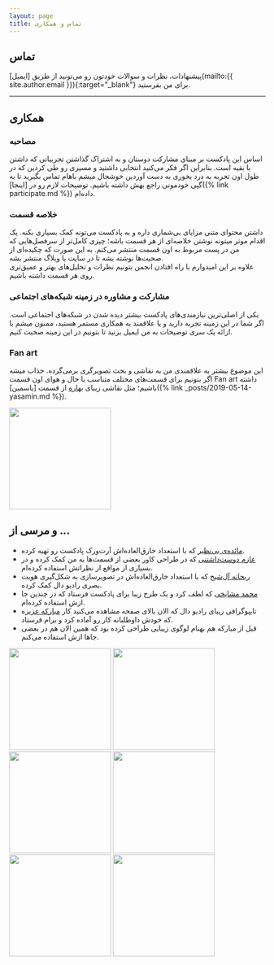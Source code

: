 ```yaml
---
layout: page
title: تماس و همکاری
---
```


## تماس

پیشنهادات، نظرات و سوالات خودتون رو می‌تونید از طریق [ایمیل](mailto:{{ site.author.email }}){:target="_blank"}  برای من بفرستید.

<hr>

## همکاری

### مصاحبه
اساس این پادکست بر مبنای مشارکت دوستان و به اشتراک گذاشتن تجربیاتی که داشتن با بقیه است. بنابراین اگر فکر می‌کنید انتخابی داشتید و مسیری رو طی کردین که در طول اون تجربه به درد بخوری به دست ‌آوردین خوشحال میشم باهام تماس بگیرید تا یه گپی خودمونی راجع بهش داشته باشیم. توضیحات لازم رو در [اینجا]({% link participate.md %}) داده‌ام.

### خلاصه قسمت
داشتن محتوای متنی مزایای بی‌شماری داره و به پادکست می‌تونه کمک بسیاری بکنه. یک اقدام موثر میتونه نوشتن خلاصه‌ای از هر قسمت باشه؛ چیزی کامل‌تر از سرفصل‌هایی که من در پست مربوط به اون قسمت منتشر می‌کنم. به این صورت که چکیده‌ای از صحبت‌ها نوشته بشه تا در سایت یا وبلاگ منتشر بشه.  
علاوه بر این امیدوارم با راه افتادن انجمن بتونیم نظرات و تحلیل‌های بهتر و عمیق‌تری روی هر قسمت داشته باشیم.

### مشارکت و مشاوره در زمینه شبکه‌های اجتماعی
یکی از اصلی‌ترین نیازمندی‌های پادکست بیشتر دیده شدن در شبکه‌های اجتماعی است. اگر شما در این زمینه تجربه دارید و یا علاقمند به همکاری مستمر هستید، ممنون میشم با ارائه یک سری توضیحات به من ایمیل بزنید تا بتونیم در این زمینه صحبت کنیم.

### Fan art
این موضوع بیشتر به علاقمندی من به نقاشی و بحث تصویرگری برمی‌گرده. جذاب میشه اگر بتونیم برای قسمت‌های مختلف متناسب با حال و هوای اون قسمت Fan art داشته باشیم؛ مثل نقاشی زیبای [بهاره](https://www.instagram.com/p/Byheo0eC525/?igshid=1ro12r1ttb2ue) از قسمت [یاسمین]({% link _posts/2019-05-14-yasamin.md %}). 

<div class="image-line">
    <img width="200px" src="{% link public/assets/volunteers/yasamin-painting.jpg %}">
</div>

<!-- ### حامی مالی
رادیو دال تا به امروز با هزینه‌های شخصی اداره میشده، روندی که تا الان جواب داده. با این حال در ادامه برای رشد پادکست و بهبود کیفیت نیاز به صرف وقت و هزینه بیشتری است. علاوه بر اینکه درآمدزایی برای اطمینان از استمرار این حرکت لازم و حیاتی است. به همین منظور چنانچه در حوزه‌ای جز حوزه مهاجرت فعالیت می‌کنید و علاقمند به پشتیبانی مالی از رادیو دال هستید با من از طریق ایمیل تماس بگیرید. -->

## و مرسی از ...

- [مائده‌ی بی‌نظیر](http://instagram.com/mayi_mosavar) که با استعداد خارق‌العاده‌اش آرت‌ورک پادکست رو تهیه کرده.
- [عازم دوست‌داشتنی](https://twitter.com/iAzem/) که در طراحی کاور بعضی از قسمت‌ها به من کمک کرده و در بسیاری از مواقع از نظراتش استفاده کرده‌ام.
- [ریحانه آل‌شیخ](https://instagram.com/reyhanehalesheykh) که با استعداد خارق‌العاده‌اش در تصویرسازی به شکل‌گیری هویت بصری رادیو دال کمک کرده.
- [محمد مشایخی](https://instagram.com/mashaayekhi) که لطف کرد و یک طرح زیبا برای پادکست فرستاد که در چندین جا ازش استفاده کرده‌ام.
- تایپوگرافی زیبای رادیو دال که الان بالای صفحه مشاهده می‌کنید کار [مبارکه عزیز](https://twitter.com/Mobarake03)ه که خودش داوطلبانه کار رو آماده کرد و برام فرستاد.
- قبل از مبارکه هم بهنام لوگوی زیبایی طراحی کرده بود که همین الان هم در بعضی جاها ازش استفاده می‌کنم.


<div class="image-line">
    <img src="{% link public/assets/volunteers/radiodaal-logo.png %}" width="200" height="200">
    <img src="{% link public/assets/volunteers/daal-reyhaneh.jpg %}" width="200" height="200">
    <img src="{% link public/assets/volunteers/daal-400x.jpg %}" width="200" height="200">
    <img src="{% link public/assets/volunteers/daal-small.jpg %}" width="200" height="200">
    <img src="{% link public/assets/volunteers/amir-cover.jpg %}" width="200" height="200">
    <img src="{% link public/assets/volunteers/daal-400x.jpg %}" width="200" height="200">
</div>